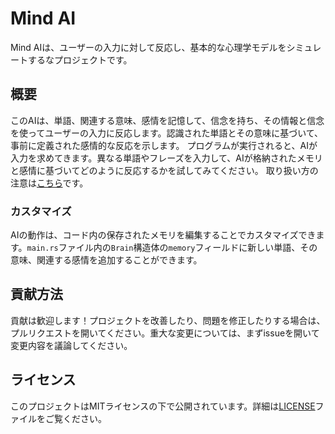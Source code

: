 # Mind AI

Mind AIは、ユーザーの入力に対して反応し、基本的な心理学モデルをシミュレートするなプロジェクトです。

## 概要

このAIは、単語、関連する意味、感情を記憶して、信念を持ち、その情報と信念を使ってユーザーの入力に反応します。認識された単語とその意味に基づいて、事前に定義された感情的な反応を示します。
プログラムが実行されると、AIが入力を求めてきます。異なる単語やフレーズを入力して、AIが格納されたメモリと感情に基づいてどのように反応するかを試してみてください。
取り扱い方の注意は[こちら](https://github.com/KajizukaTaichi/MindAI/wiki)です。

### カスタマイズ

AIの動作は、コード内の保存されたメモリを編集することでカスタマイズできます。`main.rs`ファイル内の`Brain`構造体の`memory`フィールドに新しい単語、その意味、関連する感情を追加することができます。

## 貢献方法

貢献は歓迎します！プロジェクトを改善したり、問題を修正したりする場合は、プルリクエストを開いてください。重大な変更については、まずissueを開いて変更内容を議論してください。

## ライセンス

このプロジェクトはMITライセンスの下で公開されています。詳細は[LICENSE](LICENSE)ファイルをご覧ください。
